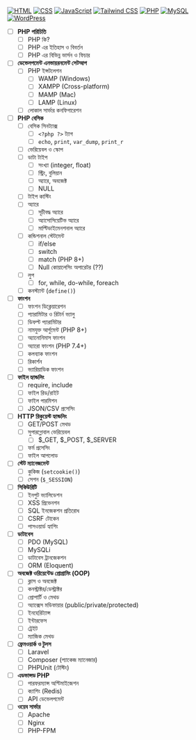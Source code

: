 [![HTML](https://img.shields.io/badge/-HTML-orange?style=flat-square)](https://github.com/nayemspecial/wordpress-support-engineer/blob/main/assets/01.HTML/html-course-outline.md)
[![CSS](https://img.shields.io/badge/-CSS-blue?style=flat-square)](https://github.com/nayemspecial/wordpress-support-engineer/blob/main/assets/02.CSS/css-course-outline.md)
[![JavaScript](https://img.shields.io/badge/-JavaScript-yellow?style=flat-square)](https://github.com/nayemspecial/wordpress-support-engineer/blob/main/assets/03.JavaScript/course-module.md)
[![Tailwind CSS](https://img.shields.io/badge/-Tailwind_CSS-38B2AC?style=flat-square&logo=tailwind-css&logoColor=white)](https://github.com/nayemspecial/wordpress-support-engineer/blob/main/assets/04.TailwindCSS/course-module.md)
[![PHP](https://img.shields.io/badge/-PHP-777BB4?style=flat-square&logo=php&logoColor=white)]()
[![MySQL](https://img.shields.io/badge/-MySQL-4479A1?style=flat-square&logo=mysql&logoColor=white)]()
[![WordPress](https://img.shields.io/badge/-WordPress-21759B?style=flat-square&logo=wordpress&logoColor=white)]()
- [ ] **PHP পরিচিতি**
  - [ ] PHP কি?
  - [ ] PHP এর ইতিহাস ও বিবর্তন
  - [ ] PHP এর বিভিন্ন ভার্সন ও ফিচার

- [ ] **ডেভেলপমেন্ট এনভায়রনমেন্ট সেটআপ**
  - [ ] PHP ইন্সটলেশন
    - [ ] WAMP (Windows)
    - [ ] XAMPP (Cross-platform)
    - [ ] MAMP (Mac)
    - [ ] LAMP (Linux)
  - [ ] লোকাল সার্ভার কনফিগারেশন

- [ ] **PHP বেসিক**
  - [ ] বেসিক সিনট্যাক্স
    - [ ] `<?php ?>` ট্যাগ
    - [ ] `echo`, `print`, `var_dump`, `print_r`
  - [ ] ভেরিয়েবল ও স্কোপ
  - [ ] ডাটা টাইপ
    - [ ] সংখ্যা (integer, float)
    - [ ] স্ট্রিং, বুলিয়ান
    - [ ] অ্যারে, অবজেক্ট
    - [ ] NULL
  - [ ] টাইপ কাস্টিং
  - [ ] অ্যারে
    - [ ] সূচীবদ্ধ অ্যারে
    - [ ] অ্যাসোসিয়েটিভ অ্যারে
    - [ ] মাল্টিডাইমেনশনাল অ্যারে
  - [ ] কন্ডিশনাল স্টেটমেন্ট
    - [ ] if/else
    - [ ] switch
    - [ ] match (PHP 8+)
    - [ ] Null কোয়ালেসিং অপারেটর (??)
  - [ ] লুপ
    - [ ] for, while, do-while, foreach
  - [ ] কনস্ট্যান্ট (`define()`)

- [ ] **ফাংশন**
  - [ ] ফাংশন ডিক্লেয়ারেশন
  - [ ] প্যারামিটার ও রিটার্ন ভ্যালু
  - [ ] ডিফল্ট প্যারামিটার
  - [ ] নামযুক্ত আর্গুমেন্ট (PHP 8+)
  - [ ] অ্যানোনিমাস ফাংশন
  - [ ] অ্যারো ফাংশন (PHP 7.4+)
  - [ ] কলব্যাক ফাংশন
  - [ ] রিকার্শন
  - [ ] ভ্যারিয়াডিক ফাংশন

- [ ] **ফাইল হ্যান্ডলিং**
  - [ ] require, include
  - [ ] ফাইল রিড/রাইট
  - [ ] ফাইল পারমিশন
  - [ ] JSON/CSV প্রসেসিং

- [ ] **HTTP রিকুয়েস্ট হ্যান্ডলিং**
  - [ ] GET/POST মেথড
  - [ ] সুপারগ্লোবাল ভেরিয়েবল
    - [ ] $_GET, $_POST, $_SERVER
  - [ ] ফর্ম প্রসেসিং
  - [ ] ফাইল আপলোড

- [ ] **স্টেট ম্যানেজমেন্ট**
  - [ ] কুকিজ (`setcookie()`)
  - [ ] সেশন (`$_SESSION`)

- [ ] **সিকিউরিটি**
  - [ ] ইনপুট ভ্যালিডেশন
  - [ ] XSS প্রিভেনশন
  - [ ] SQL ইনজেকশন প্রতিরোধ
  - [ ] CSRF টোকেন
  - [ ] পাসওয়ার্ড হ্যাশিং

- [ ] **ডাটাবেস**
  - [ ] PDO (MySQL)
  - [ ] MySQLi
  - [ ] ডাটাবেস ট্রানজেকশন
  - [ ] ORM (Eloquent)

- [ ] **অবজেক্ট ওরিয়েন্টেড প্রোগ্রামিং (OOP)**
  - [ ] ক্লাস ও অবজেক্ট
  - [ ] কনস্ট্রাক্টর/ডেস্ট্রাক্টর
  - [ ] প্রোপার্টি ও মেথড
  - [ ] অ্যাক্সেস মডিফায়ার (public/private/protected)
  - [ ] ইনহেরিট্যান্স
  - [ ] ইন্টারফেস
  - [ ] ট্রেইট
  - [ ] ম্যাজিক মেথড

- [ ] **ফ্রেমওয়ার্ক ও টুলস**
  - [ ] Laravel
  - [ ] Composer (প্যাকেজ ম্যানেজার)
  - [ ] PHPUnit (টেস্টিং)

- [ ] **এডভান্সড PHP**
  - [ ] পারফরম্যান্স অপ্টিমাইজেশন
  - [ ] ক্যাশিং (Redis)
  - [ ] API ডেভেলপমেন্ট

- [ ] **ওয়েব সার্ভার**
  - [ ] Apache
  - [ ] Nginx
  - [ ] PHP-FPM